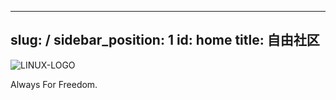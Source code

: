 <!--
 * @Author: 7Wate zhouzhongping@7wate.com
 * @Date: 2022-06-16 10:28:00
 * @LastEditors: 7Wate zhouzhongping@7wate.com
 * @LastEditTime: 2022-11-16 16:52:31
 * @Description: 
 * 
 * Copyright (c) 2022 by 7Wate zhouzhongping@7wate.com, All Rights Reserved. 
-->
---
slug: /
sidebar_position: 1
id: home
title: 自由社区
---

![LINUX-LOGO](https://static.7wate.com/img/2022/07/11/12a2479f79708.png)

Always For Freedom.
